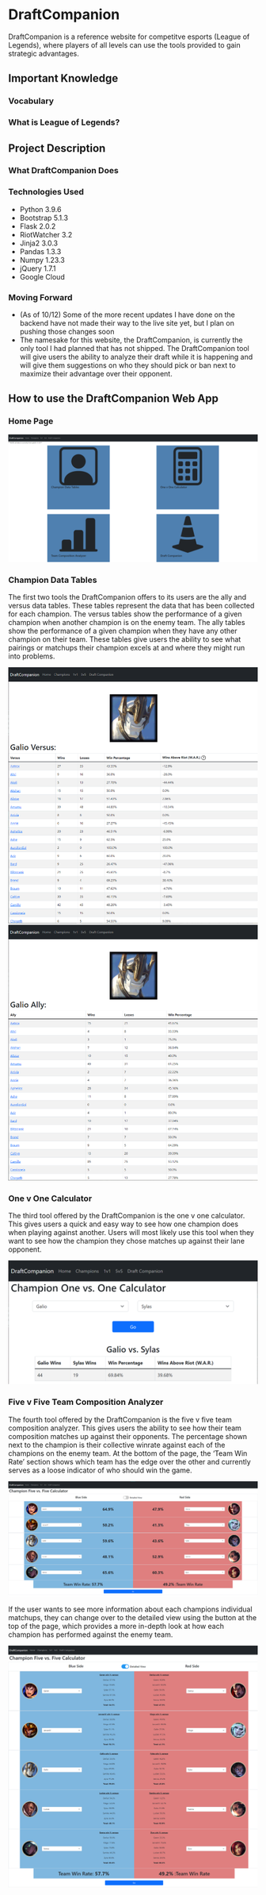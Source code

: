 # DraftCompanion
DraftCompanion is a reference website for competitve esports (League of Legends), where players of all levels can use the tools provided to gain strategic advantages.
## Important Knowledge
### Vocabulary
### What is League of Legends?

## Project Description
### What DraftCompanion Does
### Technologies Used
- Python 3.9.6
- Bootstrap 5.1.3
- Flask 2.0.2
- RiotWatcher 3.2
- Jinja2 3.0.3
- Pandas 1.3.3
- Numpy 1.23.3
- jQuery 1.7.1
- Google Cloud
### Moving Forward
- (As of 10/12) Some of the more recent updates I have done on the backend have not made their way to the live site yet, but I plan on pushing those changes soon
- The namesake for this website, the DraftCompanion, is currently the only tool I had planned that has not shipped. The DraftCompanion tool will give users the ability to analyze their draft while it is happening and will give them suggestions on who they should pick or ban next to maximize their advantage over their opponent.

## How to use the DraftCompanion Web App
### Home Page
![](Images/demo/homepage.png)
### Champion Data Tables
The first two tools the DraftCompanion offers to its users are the ally and versus data tables. These tables represent the data that has been collected for each champion. The versus tables show the performance of a given champion when another champion is on the enemy team. The ally tables show the performance of a given champion when they have any other champion on their team. These tables give users the ability to see what pairings or matchups their champion excels at and where they might run into problems.

![](Images/demo/champion_data_versus.png)
![](Images/demo/champion_data_ally.png)


### One v One Calculator
The third tool offered by the DraftCompanion is the one v one calculator. This gives users a quick and easy way to see how one champion does when playing against another. Users will most likely use this tool when they want to see how the champion they chose matches up against their lane opponent.


![](Images/demo/one_v_one_calculator.png)


### Five v Five Team Composition Analyzer
The fourth tool offered by the DraftCompanion is the five v five team composition analyzer. This gives users the ability to see how their team composition matches up against their opponents. The percentage shown next to the champion is their collective winrate against each of the champions on the enemy team. At the bottom of the page, the ‘Team Win Rate’ section shows which team has the edge over the other and currently serves as a loose indicator of who should win the game.


![](Images/demo/five_v_five_calculator.png)


If the user wants to see more information about each champions individual matchups, they can change over to the detailed view using the button at the top of the page, which provides a more in-depth look at how each champion has performed against the enemy team.


![](Images/demo/five_v_five_calculator_detailed.png)
